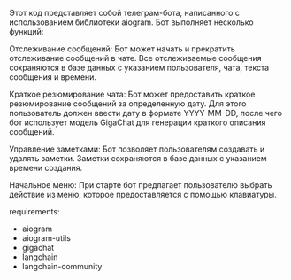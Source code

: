 Этот код представляет собой телеграм-бота, написанного с использованием библиотеки aiogram. Бот выполняет несколько функций:

Отслеживание сообщений: Бот может начать и прекратить отслеживание сообщений в чате. Все отслеживаемые сообщения сохраняются в базе данных с указанием пользователя, чата, текста сообщения и времени.

Краткое резюмирование чата: Бот может предоставить краткое резюмирование сообщений за определенную дату. Для этого пользователь должен ввести дату в формате YYYY-MM-DD, после чего бот использует модель GigaChat для генерации краткого описания сообщений.

Управление заметками: Бот позволяет пользователям создавать и удалять заметки. Заметки сохраняются в базе данных с указанием времени создания.

Начальное меню: При старте бот предлагает пользователю выбрать действие из меню, которое предоставляется с помощью клавиатуры.

requirements:
- aiogram
- aiogram-utils
- gigachat
- langchain
- langchain-community
  
